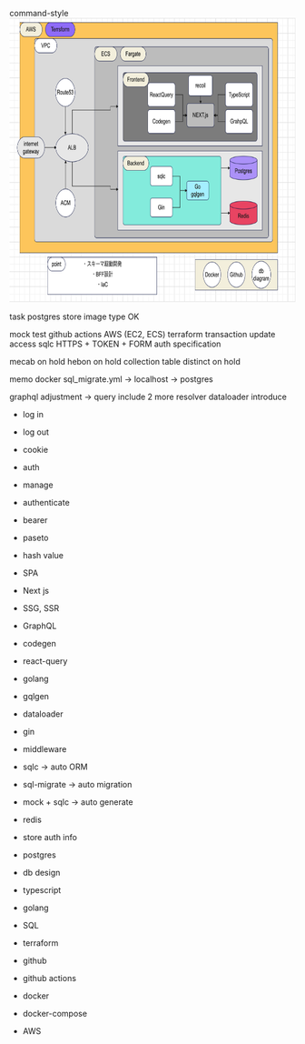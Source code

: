command-style
<code><img height='500' width='2000' src='./specification.png'></code>

task
postgres store image type OK

mock test
github actions
AWS (EC2, ECS)
terraform
transaction update access sqlc
HTTPS + TOKEN + FORM auth
specification

mecab on hold
hebon on hold
collection table distinct on hold

memo
docker
sql_migrate.yml -> localhost -> postgres

graphql adjustment -> query include 2 more resolver
dataloader introduce

- log in
- log out
- cookie
- auth
- manage

- authenticate
- bearer
- paseto
- hash value

- SPA
- Next js
- SSG, SSR

- GraphQL
- codegen
- react-query

- golang
- gqlgen
- dataloader
- gin
- middleware
- sqlc -> auto ORM
- sql-migrate -> auto migration
- mock + sqlc -> auto generate

- redis
- store auth info

- postgres
- db design

- typescript
- golang
- SQL
- terraform
- github
- github actions
- docker
- docker-compose
- AWS

